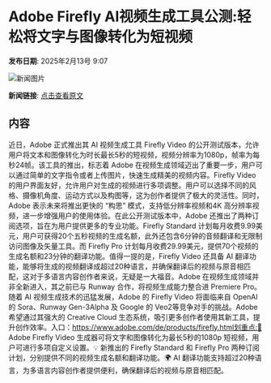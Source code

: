 # ​Adobe Firefly AI视频生成工具公测:轻松将文字与图像转化为短视频

**发布日期**: 2025年2月13号 9:07

![新闻图片](https://upload.chinaz.com/2025/0213/6387503430207571968063288.png)

**新闻链接**: [点击查看原文](https://www.aibase.com/zh/news/15315)

## 内容

近日，Adobe 正式推出其 AI 视频生成工具 Firefly Video 的公开测试版本，允许用户将文本和图像转化为时长最长5秒的短视频，视频分辨率为1080p，帧率为每秒24帧。该工具的推出，标志着 Adobe 在视频生成领域迈出了重要一步，用户可以通过简单的文字指令或者上传图片，快速生成精美的视频内容。Firefly Video 的用户界面友好，允许用户对生成的视频进行多项调整。用户可以选择不同的风格、摄像机角度、运动方式以及构图等，这为创作者提供了极大的灵活性。同时，Adobe 表示未来将推出更快的 “构思” 模式，支持低分辨率视频和4K 高分辨率视频，进一步增强用户的使用体验。在此公开测试版本中，Adobe 还推出了两种订阅选项，旨在为用户提供更多的专业功能。Firefly Standard 计划每月收费9.99美元，用户可获得20个五秒视频的生成名额，此外还包含6分钟的音频翻译和无限制访问图像及矢量工具。而 Firefly Pro 计划每月收费29.99美元，提供70个视频的生成名额和23分钟的翻译功能。值得一提的是，Firefly Video 还具备 AI 翻译功能，能够将生成的视频翻译成超过20种语言，并确保翻译后的视频与原音相匹配，这对于多语言内容创作者来说，无疑是一大福音。Adobe 在视频生成领域并非全新进入，其之前已与 Runway 合作，将视频生成能力整合进 Premiere Pro。随着 AI 视频生成技术的迅猛发展，Adobe 的 Firefly Video 将面临来自 OpenAI 的 Sora、Runway Gen-3Alpha 及 Google 的 Veo2等竞争对手的挑战。Adobe 希望通过其强大的 Creative Cloud 生态系统，吸引更多创作者使用其新工具，提升创作效率。入口：https://www.adobe.com/de/products/firefly.html划重点:🎥 Adobe Firefly Video 生成器可将文字和图像转化为最长5秒的1080p 短视频，用户可进行多项自定义设置。💡 新推出的 Firefly Standard 和 Firefly Pro 两种订阅计划，分别提供不同的视频生成名额和翻译功能。🌍 AI 翻译功能支持超过20种语言，为多语言内容创作者提供便利，确保翻译后的视频与原音相匹配。

